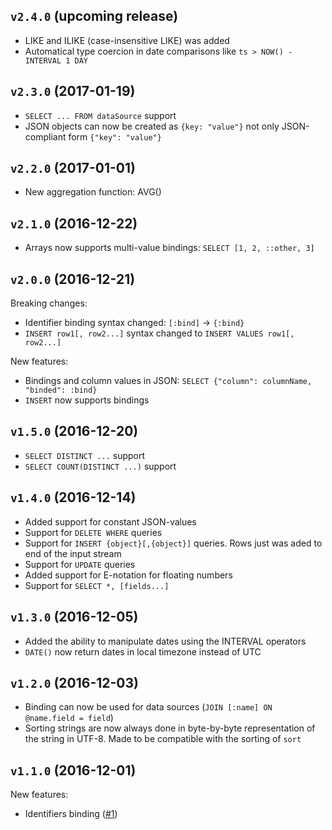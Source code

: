 ## `v2.4.0` (upcoming release)

* LIKE and ILIKE (case-insensitive LIKE) was added
* Automatical type coercion in date comparisons like `ts > NOW() - INTERVAL 1 DAY`

## `v2.3.0` (2017-01-19)

* `SELECT ... FROM dataSource` support
* JSON objects can now be created as `{key: "value"}` not only JSON-compliant form `{"key": "value"}`

## `v2.2.0` (2017-01-01)

* New aggregation function: AVG()

## `v2.1.0` (2016-12-22)

* Arrays now supports multi-value bindings: `SELECT [1, 2, ::other, 3]`

## `v2.0.0` (2016-12-21)

Breaking changes:

* Identifier binding syntax changed: `[:bind]` -> `{:bind}`
* `INSERT row1[, row2...]` syntax changed to `INSERT VALUES row1[, row2...]`

New features:

* Bindings and column values in JSON: `SELECT {"column": columnName, "binded": :bind}`
* `INSERT` now supports bindings

## `v1.5.0` (2016-12-20)

* `SELECT DISTINCT ...` support
* `SELECT COUNT(DISTINCT ...)` support

## `v1.4.0` (2016-12-14)

* Added support for constant JSON-values
* Support for `DELETE WHERE` queries
* Support for `INSERT {object}[,{object}]` queries. Rows just was aded to end of the input stream
* Support for `UPDATE` queries
* Added support for E-notation for floating numbers
* Support for `SELECT *, [fields...]`

## `v1.3.0` (2016-12-05)

* Added the ability to manipulate dates using the INTERVAL operators
* `DATE()` now return dates in local timezone instead of UTC

## `v1.2.0` (2016-12-03)

* Binding can now be used for data sources (`JOIN [:name] ON @name.field = field`)
* Sorting strings are now always done in byte-by-byte representation of the string in UTF-8.
  Made to be compatible with the sorting of `sort`

## `v1.1.0` (2016-12-01)

New features:
* Identifiers binding ([#1](https://github.com/avz/node-jl-sql-api/issues/1))
